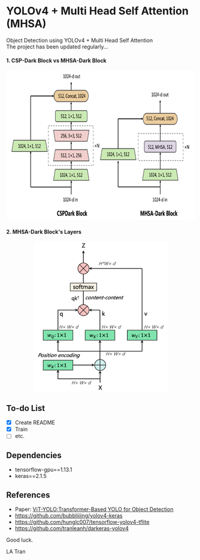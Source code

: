 # YOLOv4 + Multi Head Self Attention (MHSA)
Object Detection using YOLOv4 + Multi Head Self Attention    
The project has been updated regularly...

#### 1. CSP-Dark Block vs MHSA-Dark Block
<p align="center">
  <img height="400" src="docs/conventional_vs_mhsa.png">
</p>

#### 2. MHSA-Dark Block's Layers
<p align="center">
  <img height="400" src="docs/mhsa_block.png">
</p>

## To-do List
- [x] Create README
- [X] Train
- [ ] etc.

## Dependencies
- tensorflow-gpu==1.13.1
- keras==2.1.5

## References
- Paper: [ViT-YOLO:Transformer-Based YOLO for Object Detection](https://openaccess.thecvf.com/content/ICCV2021W/VisDrone/papers/Zhang_ViT-YOLOTransformer-Based_YOLO_for_Object_Detection_ICCVW_2021_paper.pdf)
- https://github.com/bubbliiiing/yolov4-keras
- https://github.com/hunglc007/tensorflow-yolov4-tflite
- https://github.com/tranleanh/darkeras-yolov4


Good luck.

LA Tran
